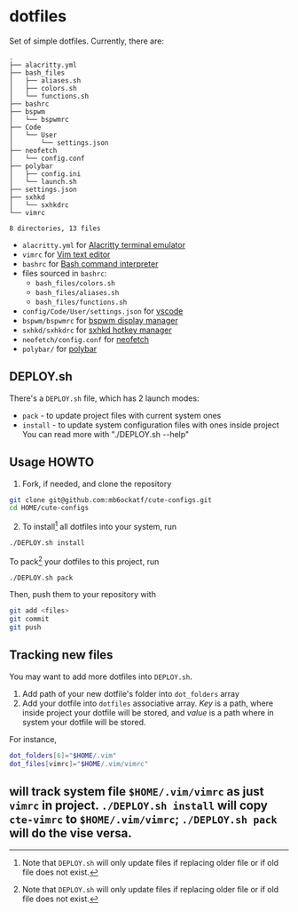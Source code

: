 # dotfiles

Set of simple dotfiles. Currently, there are:
```ascii
.
├── alacritty.yml
├── bash_files
│   ├── aliases.sh
│   ├── colors.sh
│   └── functions.sh
├── bashrc
├── bspwm
│   └── bspwmrc
├── Code
│   └── User
│       └── settings.json
├── neofetch
│   └── config.conf
├── polybar
│   ├── config.ini
│   └── launch.sh
├── settings.json
├── sxhkd
│   └── sxhkdrc
└── vimrc

8 directories, 13 files
```
- `alacritty.yml` for [Alacritty terminal emulator](https://github.com/alacritty/alacritty)
- `vimrc` for [Vim text editor](https://vimhelp.org/)
- `bashrc` for [Bash command interpreter](https://tiswww.case.edu/php/chet/bash/bashtop.html)
- files sourced in `bashrc`:
    - `bash_files/colors.sh`
    - `bash_files/aliases.sh`
    - `bash_files/functions.sh`
- `config/Code/User/settings.json` for [vscode](https://code.visualstudio.com/)
- `bspwm/bspwmrc` for [bspwm display manager](https://github.com/baskerville/bspwm)
- `sxhkd/sxhkdrc` for [sxhkd hotkey manager](https://github.com/baskerville/sxhkd)
- `neofetch/config.conf` for [neofetch](https://github.com/dylanaraps/neofetch)
- `polybar/` for [polybar](https://github.com/polybar/polybar)

## DEPLOY.sh
There's a `DEPLOY.sh` file, which has 2 launch modes:
- `pack` - to update project files with current system ones
- `install` - to update system configuration files with ones inside project
You can read more with "./DEPLOY.sh --help"

## Usage HOWTO
1. Fork, if needed, and clone the repository
```sh
git clone git@github.com:mb6ockatf/cute-configs.git
cd HOME/cute-configs
```
2. To install[^1] all dotfiles into your system, run
```sh
./DEPLOY.sh install
```

To pack[^1] your dotfiles to this project, run
```sh
./DEPLOY.sh pack
```

Then, push them to your repository with
```sh
git add <files>
git commit
git push
```

## Tracking new files
You may want to add more dotfiles into `DEPLOY.sh`.
1. Add path of your new dotfile's folder into `dot_folders` array
2. Add your dotfile into `dotfiles` associative array. *Key* is a path, where
   inside project your dotfile will be stored, and *value* is a path where in
   system your dotfile will be stored.

For instance,
```sh
dot_folders[6]="$HOME/.vim"
dot_files[vimrc]="$HOME/.vim/vimrc"
```
will track system file `$HOME/.vim/vimrc` as just `vimrc` in project.
`./DEPLOY.sh install` will copy `cte-vimrc` to `$HOME/.vim/vimrc`;
`./DEPLOY.sh pack` will do the vise versa.
------
[^1]: Note that `DEPLOY.sh` will only update files if replacing older file or if
    old file does not exist.

